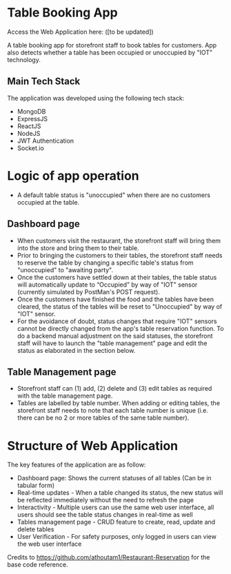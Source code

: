 # Table Booking App

Access the Web Application here: ([to be updated])

A table booking app for storefront staff to book tables for customers. App also detects whether a table has been occupied or unoccupied by "IOT" technology.

## Main Tech Stack

The application was developed using the following tech stack:

- MongoDB
- ExpressJS
- ReactJS
- NodeJS
- JWT Authentication
- Socket.io

# Logic of app operation

- A default table status is "unoccupied" when there are no customers occupied at the table.

## Dashboard page
- When customers visit the restaurant, the storefront staff will bring them into the store and bring them to their table. 
- Prior to bringing the customers to their tables, the storefront staff needs to reserve the table by changing a specific table's status from "unoccupied" to "awaiting party".
- Once the customers have settled down at their tables, the table status will automatically update to “Occupied” by way of "IOT" sensor (currently simulated by PostMan's POST request).
- Once the customers have finished the food and the tables have been cleared, the status of the tables will be reset to "Unoccupied" by way of "IOT" sensor.
- For the avoidance of doubt, status changes that require "IOT" sensors cannot be directly changed from the app's table reservation function. To do a backend manual adjustment on the said statuses, the storefront staff will have to launch the "table management" page and edit the status as elaborated in the section below. 

## Table Management page
- Storefront staff can (1) add, (2) delete and (3) edit tables as required with the table management page.
- Tables are labelled by table number. When adding or editing tables, the storefront staff needs to note that each table number is unique (i.e. there can be no 2 or more tables of the same table number).

# Structure of Web Application

The key features of the application are as follow:

- Dashboard page: Shows the current statuses of all tables (Can be in tabular form)
- Real-time updates - When a table changed its status, the new status will be reflected immediately without the need to refresh the page
- Interactivity - Multiple users can use the same web user interface, all users should see the table status changes in real-time as well
- Tables management page - CRUD feature to create, read, update and delete tables
- User Verification - For safety purposes, only logged in users can view the web user interface

Credits to https://github.com/athoutam1/Restaurant-Reservation for the base code reference.
